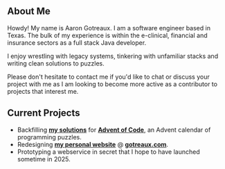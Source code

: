 ## About Me

Howdy! My name is Aaron Gotreaux. I am a software engineer based in Texas. The bulk of my experience is within the e-clinical, financial and insurance sectors as a full stack Java developer.

I enjoy wrestling with legacy systems, tinkering with unfamiliar stacks and writing clean solutions to puzzles.

Please don't hesitate to contact me if you'd like to chat or discuss your project with me as I am looking to become more active as a contributor to projects that interest me.

## Current Projects

* Backfilling [**my solutions**](https://github.com/atgotreaux/advent-of-code) for [**Advent of Code**](https://adventofcode.com/), an Advent calendar of programming puzzles.
* Redesigning [**my personal website**](https://github.com/atgotreaux/site) @ [**gotreaux.com**](http://gotreaux.com/).
* Prototyping a webservice in secret that I hope to have launched sometime in 2025.
